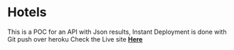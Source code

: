 # Hotels

This is a POC for an API with Json results, Instant Deployment is done with Git push over heroku
Check the Live site <a href="http://hotels-arabia.herokuapp.com" rel="nofollow" target="_blank"><b>Here</b></a>
